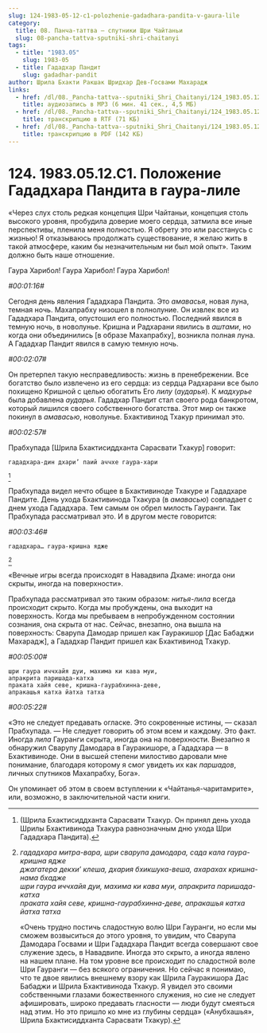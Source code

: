 ```yaml
---
slug: 124-1983-05-12-c1-polozhenie-gadadhara-pandita-v-gaura-lile
category:
  title: 08. Панча-таттва — спутники Шри Чайтаньи
  slug: 08-pancha-tattva-sputniki-shri-chaitanyi
tags:
  - title: "1983.05"
    slug: 1983-05
  - title: Гададхар Пандит
    slug: gadadhar-pandit
author: Шрила Бхакти Ракшак Шридхар Дев-Госвами Махарадж
links:
  - href: /dl/08._Pancha-tattva--sputniki_Shri_Chaitanyi/124_1983.05.12.C1_SridharMj_Polojenie_Gadadhara_pandita_v_gaura-lile.mp3
    title: аудиозапись в MP3 (6 мин. 41 сек., 4,5 МБ)
  - href: /dl/08._Pancha-tattva--sputniki_Shri_Chaitanyi/124_1983.05.12.C1_SridharMj_Polojenie_Gadadhara_pandita_v_gaura-lile.rtf
    title: транскрипцию в RTF (71 КБ)
  - href: /dl/08._Pancha-tattva--sputniki_Shri_Chaitanyi/124_1983.05.12.C1_SridharMj_Polojenie_Gadadhara_pandita_v_gaura-lile.pdf
    title: транскрипцию в PDF (142 КБ)
---
```


# 124. 1983.05.12.C1. Положение Гададхара Пандита в гаура-лиле

«Через слух столь редкая концепция Шри Чайтаньи, концепция столь высокого уровня, пробудила доверие моего сердца, затмила все иные перспективы, пленила меня полностью. Я обрету это или расстанусь с жизнью! Я отказываюсь продолжать существование, я желаю жить в такой атмосфере, каким бы незначительным ни был мой опыт». Таким должно быть наше отношение.

Гаура Харибол! Гаура Харибол! Гаура Харибол!

*#00:01:16#*

Сегодня день явления Гададхара Пандита. Это *амавасья*, новая луна, темная ночь. Махапрабху низошел в полнолуние. Он извлек все из Гададхара Пандита, опустошил его полностью. Последний явился в темную ночь, в новолунье. Кришна и Радхарани явились в *аштами*, но когда они объединились [в образе Махапрабху], возникла полная луна. А Гададхар Пандит явился в самую темную ночь.

*#00:02:07#*

Он претерпел такую несправедливость: жизнь в пренебрежении. Все богатство было извлечено из его сердца: из сердца Радхарани все было похищено Кришной с целью обогатить Его *лилу* (*аударья*). К *мадхурье* была добавлена *аударья*. Гададхар Пандит стал своего рода банкротом, который лишился своего собственного богатства. Этот мир он также покинул в *амавасью*, новолунье. Бхактивинод Тхакур принимал это.

*#00:02:57#*

Прабхупада [Шрила Бхактисиддханта Сарасвати Тхакур] говорит:

    гададхара-дин дхари’ паий аччхе гаура-хари
[^_ftn1]

Прабхупада видел нечто общее в Бхактивиноде Тхакуре и Гададхаре Пандите. День ухода Бхактивинода Тхакура (в *амавасью*) совпадает с днем ухода Гададхара. Тем самым он обрел милость Гауранги. Так Прабхупада рассматривал это. И в другом месте говорится:

*#00:03:46#*

    гададхара… гаура-кришна ядже
[^_ftn2]

«Вечные игры всегда происходят в Навадвипа Дхаме: иногда они скрыты, иногда на поверхности».

Прабхупада рассматривал это таким образом: *нитья-лила* всегда происходит скрыто. Когда мы пробуждены, она выходит на поверхность. Когда мы пребываем в непробужденном состоянии сознания, она скрыта от нас. Сейчас, внезапно, она вышла на поверхность: Сварупа Дамодар пришел как Гауракишор [Дас Бабаджи Махарадж], а Гададхар Пандит пришел как Бхактивинод Тхакур.

*#00:05:00#*

    шри гаура иччхайя дуи, махима ки кава муи,
    апракрита паришада-катха
    праката хайя севе, кришна-гаурабхинна-деве,
    апракашья катха йатха татха

*#00:05:22#*

«Это не следует предавать огласке. Это сокровенные истины, — сказал Прабхупада. — Не следует говорить об этом всем и каждому. Это факт. Иногда *лила* Гауранги скрыта, иногда она на поверхности. Внезапно я обнаружил Сварупу Дамодара в Гауракишоре, а Гададхара — в Бхактивиноде. Они в высшей степени милостиво даровали мне понимание, благодаря которому я смог увидеть их как *паршадов*, личных спутников Махапрабху, Бога».

Он упоминает об этом в своем вступлении к «Чайтанья-чаритамрите», или, возможно, в заключительной части книги.



[^_ftn1]: (Шрила Бхактисиддханта Сарасвати Тхакур. Он принял день ухода Шрилы Бхактивинода Тхакура равнозначным дню ухода Шри Гададхара Пандита).

[^_ftn2]: *гададхара митра-вара, шри сварупа дамодара, сада кала гаура-кришна ядже*\
    *джагатера декхи’ клеша, дхария бхикшука-веша, ахарахах кришна-нама бхадже*\
    *шри гаура иччхайя дуи, махима ки кава муи, апракрита паришада-катха*\
    *праката хайя севе, кришна-гаурабхинна-деве, апракашья катха йатха татха*

    «Очень трудно постичь сладостную волю Шри Гауранги, но если мы сможем возвыситься до этого уровня, то увидим, что Сварупа Дамодара Госвами и Шри Гададхара Пандит всегда совершают свое служение здесь, в Навадвипе. Иногда это скрыто, а иногда явлено на нашем плане. На том уровне все происходит по сладостной воле Шри Гауранги — без всякого ограничения. Но сейчас я понимаю, что те двое явились внешнему взору как Шрила Гауракишора Дас Бабаджи и Шрила Бхактивинода Тхакур. Я увидел это своими собственными глазами божественного служения, но сие не следует афишировать, широко предавать гласности — люди будут смеяться над этим. Но это пришло ко мне из глубины сердца» («Анубхашья», Шрила Бхактисиддханта Сарасвати Тхакур).

